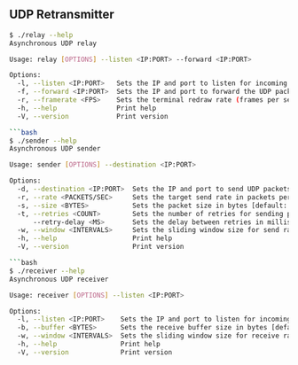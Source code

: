 ## UDP Retransmitter

```bash
$ ./relay --help
Asynchronous UDP relay

Usage: relay [OPTIONS] --listen <IP:PORT> --forward <IP:PORT>

Options:
  -l, --listen <IP:PORT>   Sets the IP and port to listen for incoming UDP packets
  -f, --forward <IP:PORT>  Sets the IP and port to forward the UDP packets
  -r, --framerate <FPS>    Sets the terminal redraw rate (frames per second) [default: 30]
  -h, --help               Print help
  -V, --version            Print version

```bash
$ ./sender --help
Asynchronous UDP sender

Usage: sender [OPTIONS] --destination <IP:PORT>

Options:
  -d, --destination <IP:PORT>  Sets the IP and port to send UDP packets
  -r, --rate <PACKETS/SEC>     Sets the target send rate in packets per second [default: 10]
  -s, --size <BYTES>           Sets the packet size in bytes [default: 256]
  -t, --retries <COUNT>        Sets the number of retries for sending packets [default: 3]
      --retry-delay <MS>       Sets the delay between retries in milliseconds [default: 100]
  -w, --window <INTERVALS>     Sets the sliding window size for send rate tracking [default: 10]
  -h, --help                   Print help
  -V, --version                Print version

```bash
$ ./receiver --help
Asynchronous UDP receiver

Usage: receiver [OPTIONS] --listen <IP:PORT>

Options:
  -l, --listen <IP:PORT>    Sets the IP and port to listen for incoming UDP packets
  -b, --buffer <BYTES>      Sets the receive buffer size in bytes [default: 65535]
  -w, --window <INTERVALS>  Sets the sliding window size for receive rate tracking [default: 10]
  -h, --help                Print help
  -V, --version             Print version